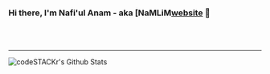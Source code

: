 ### Hi there, I'm Nafi'ul Anam - aka [NaMLiM[website] 👋

<br />
<br />

---

<img align="left" alt="codeSTACKr's Github Stats" src="https://github-readme-stats.vercel.app/api?username=NaMLiM&show_icons=true&hide_border=true&count_private=true" />

[website]: https://namlim.github.io
